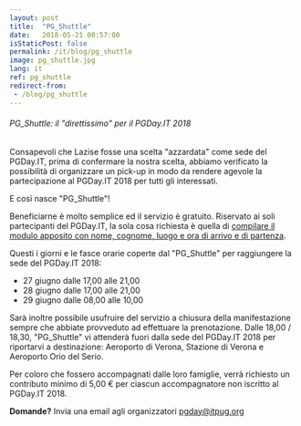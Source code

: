 ```yaml
---
layout: post
title:  "PG_Shuttle"
date:   2018-05-21 00:57:00
isStaticPost: false
permalink: /it/blog/pg_shuttle
image: pg_shuttle.jpg
lang: it
ref: pg_shuttle
redirect-from:
 - /blog/pg_shuttle
---
```


<h6>PG_Shuttle: il "direttissimo" per il PGDay.IT 2018</h6>

Consapevoli che Lazise fosse una scelta "azzardata" come sede del PGDay.IT, prima di confermare la nostra scelta, abbiamo verificato la possibilità di organizzare un pick-up in modo da rendere agevole la partecipazione al PGDay.IT 2018 per tutti gli interessati.

E così nasce "PG_Shuttle"!

Beneficiarne è molto semplice ed il servizio è gratuito. Riservato ai soli partecipanti del PGDay.IT, la sola cosa richiesta è quella di [compilare il modulo apposito con nome, cognome, luogo e ora di arrivo e di partenza](https://docs.google.com/forms/d/e/1FAIpQLSfcysiZlJ2rT7LsV8kU0AG8DvxD1M2WAhAjjcR1E2rhNfHI3A/viewform).

Questi i giorni e le fasce orarie coperte dal "PG_Shuttle" per raggiungere la sede del PGDay.IT 2018:

* 27 giugno dalle 17,00 alle 21,00
* 28 giugno dalle 17,00 alle 21,00
* 29 giugno dalle 08,00 alle 10,00

Sarà inoltre possibile usufruire del servizio a chiusura della manifestazione sempre che abbiate provveduto ad effettuare la prenotazione. Dalle 18,00 / 18,30, "PG_Shuttle" vi attenderà fuori dalla sede del PGDay.IT 2018 per riportarvi a destinazione: Aeroporto di Verona, Stazione di Verona e Aeroporto Orio del Serio.

Per coloro che fossero accompagnati dalle loro famiglie, verrà richiesto un contributo minimo di 5,00 € per ciascun accompagnatore non iscritto al PGDay.IT 2018.

**Domande?** Invia una email agli organizzatori [pgday@itpug.org](mailto:pgday@itpug.org)

